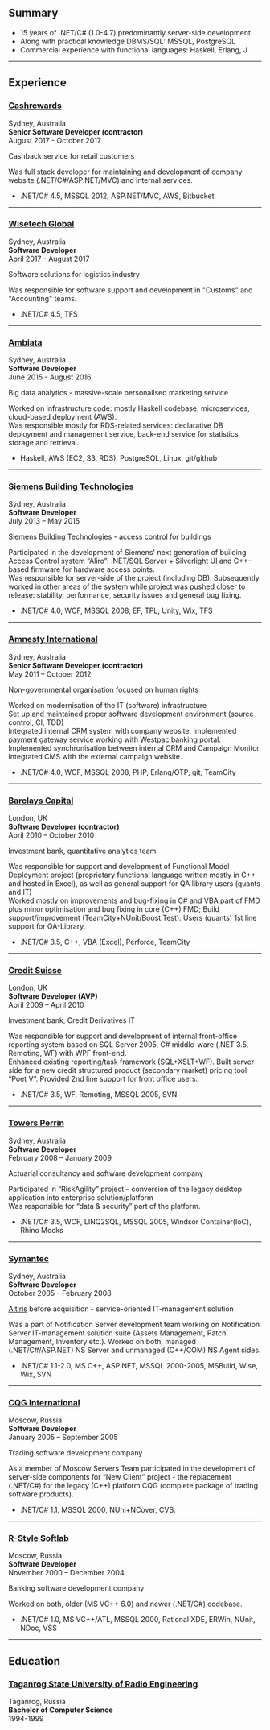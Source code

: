 ## Summary
* 15 years of .NET/C# (1.0-4.7) predominantly server-side development
* Along with practical knowledge DBMS/SQL: MSSQL, PostgreSQL
* Commercial experience with functional languages: Haskell, Erlang, J

---
## Experience


### [Cashrewards](http://www.cashrewards.com.au)
Sydney, Australia  
**Senior Software Developer (contractor)**  
August 2017 - October 2017

Cashback service for retail customers  

Was full stack developer for maintaining and development of company website (.NET/C#/ASP.NET/MVC) and internal services.

* .NET/C# 4.5, MSSQL 2012, ASP.NET/MVC, AWS, Bitbucket

---
### [Wisetech Global](http://www.wisetechglobal.com/)
Sydney, Australia  
**Software Developer**  
April 2017 - August 2017

Software solutions for logistics industry

Was responsible for software support and development in "Customs" and "Accounting" teams.

* .NET/C# 4.5, TFS


---
### [Ambiata](https://www.ambiata.com/)
Sydney, Australia  
**Software Developer**  
June 2015 - August 2016

Big data analytics - massive-scale personalised marketing service

Worked on infrastructure code: mostly Haskell codebase, microservices, cloud-based deployment (AWS).  
Was responsible mostly for RDS-related services: declarative DB deployment and management service, back-end service for statistics storage and retrieval.

* Haskell, AWS (EC2, S3, RDS), PostgreSQL, Linux, git/github

---
### [Siemens Building Technologies](https://www.siemens.com/au/en/home/products/buildingtechnologies.html)  
Sydney, Australia  
**Software Developer**  
July 2013 – May 2015

Siemens Building Technologies - access control for buildings

Participated in the development of Siemens' next generation of building Access Control system “Aliro”: .NET/SQL Server + Silverlight UI and C++-based firmware for hardware access points.  
Was responsible for server-side of the project (including DB). Subsequently worked in other areas of the system while project was pushed closer to release: stability, performance, security issues and general bug fixing.

* .NET/C# 4.0, WCF, MSSQL 2008, EF, TPL, Unity, Wix, TFS

---
### [Amnesty International](https://www.amnesty.org.au/)  
Sydney, Australia  
**Senior Software Developer (contractor)**  
May 2011 – October 2012

Non-governmental organisation focused on human rights

Worked on modernisation of the IT (software) infrastructure   
Set up and maintained proper software development environment (source control, CI, TDD)  
Integrated internal CRM system with company website. Implemented payment gateway service working with Westpac banking portal. Implemented synchronisation between internal CRM and Campaign Monitor. Integrated CMS with the external campaign website.

* .NET/C# 4.0, WCF, MSSQL 2008, PHP, Erlang/OTP, git, TeamCity

---
### [Barclays Capital](https://en.wikipedia.org/wiki/Barclays_Investment_Bank)
London, UK  
**Software Developer (contractor)**  
April 2010 – October 2010

Investment bank, quantitative analytics team

Was responsible for support and development of Functional Model Deployment project (proprietary functional language written mostly in C++ and hosted in Excel), as well as general support for QA library users (quants and IT)  
Worked mostly on improvements and bug-fixing in C# and VBA part of FMD plus minor optimisation and bug fixing in core (C++) FMD; Build support/improvement (TeamCity+NUnit/Boost.Test). Users (quants) 1st line support for QA-Library.

* .NET/C# 3.5, C++, VBA (Excel), Perforce, TeamCity

---
### [Credit Suisse](https://en.wikipedia.org/wiki/Credit_Suisse)  
London, UK  
**Software Developer (AVP)**  
April 2009 – April 2010

Investment bank, Credit Derivatives IT

Was responsible for support and development of internal front-office reporting system based on SQL Server 2005, C# middle-ware (.NET 3.5, Remoting, WF) with WPF front-end.  
Enhanced existing reporting/task framework (SQL+XSLT+WF). Built server side for a new credit structured product (secondary market) pricing tool “Poet V”. Provided 2nd line support for front office users.

* .NET/C# 3.5, WF, Remoting, MSSQL 2005, SVN

---
### [Towers Perrin](https://en.wikipedia.org/wiki/Towers_Perrin)  
Sydney, Australia  
**Software Developer**  
February 2008 – January 2009

Actuarial consultancy and software development company

Participated in “RiskAgility” project – conversion of the legacy desktop application into enterprise solution/platform  
Was responsible for “data & security” part of the platform.  

* .NET/C# 3.5, WCF, LINQ2SQL, MSSQL 2005, Windsor Container(IoC), Rhino Mocks

---
### [Symantec](https://www.symantec.com/products/endpoint-management)
Sydney, Australia  
**Software Developer**  
October 2005 – February 2008

[Altiris](https://en.wikipedia.org/wiki/Altiris) before acquisition - service-oriented IT-management solution 

Was a part of Notification Server development team working on Notification Server IT-management solution suite (Assets Management, Patch Management, Inventory etc.). Worked on both, managed (.NET/C#/ASP.NET) NS Server and unmanaged (C++/COM) NS Agent sides.

* .NET/C# 1.1-2.0, MS C++, ASP.NET, MSSQL 2000-2005, MSBuild, Wise, Wix, SVN

---
### [CQG International](https://en.wikipedia.org/wiki/CQG)
Moscow, Russia  
**Software Developer**  
January 2005 – September 2005

Trading software development company

As a member of Moscow Servers Team participated in the development of server-side components for “New Client” project - the replacement (.NET/C#) for the legacy (C++) platform CQG (complete package of trading software products).

* .NET/C# 1.1, MSSQL 2000, NUni+NCover, CVS.

---
### [R-Style Softlab](https://www.softlab.ru/)
Moscow, Russia  
**Software Developer**  
November 2000 – December 2004

Banking software development company

Worked on both, older (MS VC++ 6.0) and newer (.NET/C#) codebase.

* .NET/C# 1.0, MS VC++/ATL, MSSQL 2000, Rational XDE, ERWin, NUnit, NDoc, VSS

---
## Education

### [Taganrog State University of Radio Engineering](https://en.wikipedia.org/wiki/Southern_Federal_University)  
Taganrog, Russia  
**Bachelor of Computer Science**  
1994-1999  
